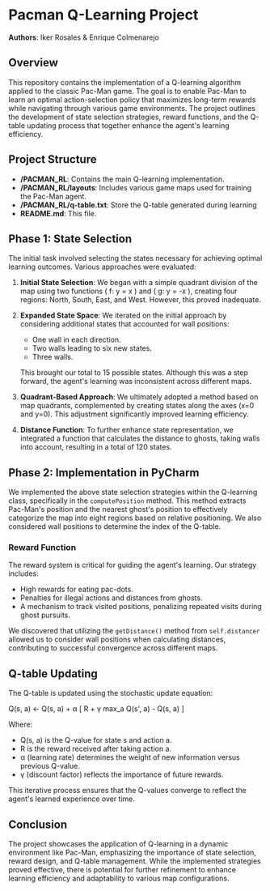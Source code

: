 # Pacman Q-Learning Project
**Authors**: Iker Rosales & Enrique Colmenarejo

## Overview
This repository contains the implementation of a Q-learning algorithm applied to the classic Pac-Man game. The goal is to enable Pac-Man to learn an optimal action-selection policy that maximizes long-term rewards while navigating through various game environments. The project outlines the development of state selection strategies, reward functions, and the Q-table updating process that together enhance the agent's learning efficiency.

## Project Structure
- **/PACMAN_RL**: Contains the main Q-learning implementation.
- **/PACMAN_RL/layouts**: Includes various game maps used for training the Pac-Man agent.
- **/PACMAN_RL/q-table.txt**: Store the Q-table generated during learning
- **README.md**: This file.

## Phase 1: State Selection
The initial task involved selecting the states necessary for achieving optimal learning outcomes. Various approaches were evaluated:

1. **Initial State Selection**: We began with a simple quadrant division of the map using two functions \( f: y = x \) and \( g: y = -x \), creating four regions: North, South, East, and West. However, this proved inadequate.

2. **Expanded State Space**: We iterated on the initial approach by considering additional states that accounted for wall positions:
   - One wall in each direction.
   - Two walls leading to six new states.
   - Three walls.

   This brought our total to 15 possible states. Although this was a step forward, the agent's learning was inconsistent across different maps.

3. **Quadrant-Based Approach**: We ultimately adopted a method based on map quadrants, complemented by creating states along the axes (x=0 and y=0). This adjustment significantly improved learning efficiency.

4. **Distance Function**: To further enhance state representation, we integrated a function that calculates the distance to ghosts, taking walls into account, resulting in a total of 120 states.

## Phase 2: Implementation in PyCharm
We implemented the above state selection strategies within the Q-learning class, specifically in the `computePosition` method. This method extracts Pac-Man's position and the nearest ghost's position to effectively categorize the map into eight regions based on relative positioning. We also considered wall positions to determine the index of the Q-table.

### Reward Function
The reward system is critical for guiding the agent's learning. Our strategy includes:

- High rewards for eating pac-dots.
- Penalties for illegal actions and distances from ghosts.
- A mechanism to track visited positions, penalizing repeated visits during ghost pursuits.

We discovered that utilizing the `getDistance()` method from `self.distancer` allowed us to consider wall positions when calculating distances, contributing to successful convergence across different maps.

## Q-table Updating
The Q-table is updated using the stochastic update equation:

Q(s, a) ← Q(s, a) + α [ R + γ max_a Q(s', a) - Q(s, a) ]

Where:
- Q(s, a) is the Q-value for state s and action a.
- R is the reward received after taking action a.
- α (learning rate) determines the weight of new information versus previous Q-value.
- γ (discount factor) reflects the importance of future rewards.

This iterative process ensures that the Q-values converge to reflect the agent's learned experience over time.

## Conclusion
The project showcases the application of Q-learning in a dynamic environment like Pac-Man, emphasizing the importance of state selection, reward design, and Q-table management. While the implemented strategies proved effective, there is potential for further refinement to enhance learning efficiency and adaptability to various map configurations.

